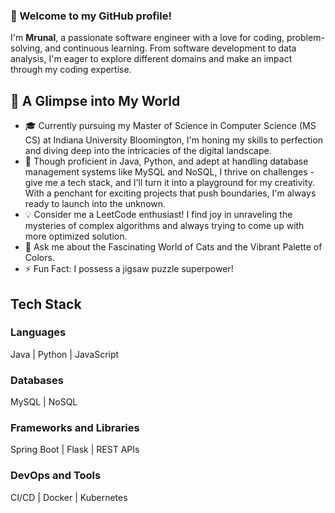 ### 👋 Welcome to my GitHub profile!

I'm **Mrunal**, a passionate software engineer with a love for coding, problem-solving, and continuous learning.
From software development to data analysis, I'm eager to explore different domains and make an impact through my coding expertise.

## 🌟 A Glimpse into My World

- 🎓 Currently pursuing my Master of Science in Computer Science (MS CS) at Indiana University Bloomington, I'm honing my skills to perfection and diving deep into the intricacies of the digital landscape.
- 🚀 Though proficient in Java, Python, and adept at handling database management systems like MySQL and NoSQL, I thrive on challenges - give me a tech stack, and I'll turn it into a playground for my creativity. With a penchant for exciting projects that push boundaries, I'm always ready to launch into the unknown.
- 💡 Consider me a LeetCode enthusiast! I find joy in unraveling the mysteries of complex algorithms and always trying to come up with more optimized solution.
- 💬 Ask me about the Fascinating World of Cats and the Vibrant Palette of Colors.
- ⚡ Fun Fact: I possess a jigsaw puzzle superpower!
## Tech Stack

### Languages
Java | Python | JavaScript

### Databases
MySQL | NoSQL

### Frameworks and Libraries
Spring Boot | Flask | REST APIs

### DevOps and Tools
CI/CD | Docker | Kubernetes

